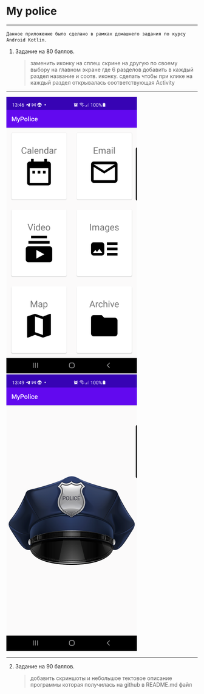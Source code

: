 # My police
___

```
Данное приложение было сделано в рамках домашнего задания по курсу Android Kotlin.

```


1. Задание на 80 баллов.

    >заменить иконку на сплеш скрине на другую по своему выбору
    >на главном экране где 6 разделов добавить в каждый раздел название и соотв. иконку.
    >сделать чтобы при клике на каждый раздел открывалась соответствующая Activity

___
![scren](app/src/main/res/drawable/MyPoliceScreenshot0.25.png)     ![scren 2](app/src/main/res/drawable/MyPoliceScreenshot2_0.25.png)
___
2. Задание на 90 баллов.
      >добавить скриншоты и небольшое тектовое описание программы которая получилась на github в README.md файл
